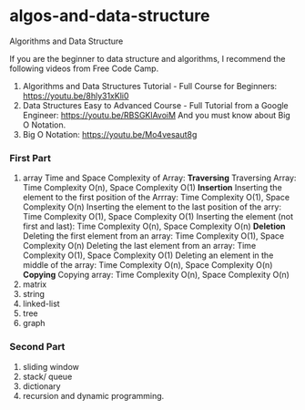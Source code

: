 # algos-and-data-structure
Algorithms and Data Structure<br>

If you are the beginner to data structure and algorithms, I recommend the following videos from Free Code Camp.
1. Algorithms and Data Structures Tutorial - Full Course for Beginners: https://youtu.be/8hly31xKli0
2. Data Structures Easy to Advanced Course - Full Tutorial from a Google Engineer: https://youtu.be/RBSGKlAvoiM
And you must know about Big O Notation.
3. Big O Notation: https://youtu.be/Mo4vesaut8g

### First Part
1. array
   Time and Space Complexity of Array:
   **Traversing**
   Traversing Array: Time Complexity O(n), Space Complexity O(1)
   **Insertion**
   Inserting the element to the first position of the Arrray: Time Complexity O(1), Space Complexity O(n)
   Inserting the element to the last position of the arry: Time Complexity O(1), Space Complexity O(1)
   Inserting the element (not first and last): Time Complexity O(n), Space Complexity O(n)
   **Deletion**
   Deleting the first element from an array: Time Complexity O(1), Space Complexity O(n)
   Deleting the last element from an array: Time Complexity O(1), Space Complexity O(1)
   Deleting an element in the middle of the array: Time Complexity O(n), Space Complexity O(n)
   **Copying**
   Copying array: Time Complexity O(n), Space Complexity O(n)
2. matrix
3. string
4. linked-list
5. tree
6. graph <br>

### Second Part
1. sliding window
2. stack/ queue
3. dictionary
4. recursion and dynamic programming.
